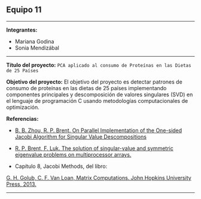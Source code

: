 ## Equipo 11


---

**Integrantes:**
  
  - Mariana Godina
  - Sonia Mendizábal

---

**Título del proyecto:** `PCA aplicado al consumo de Proteínas en las Dietas de 25 Países`

**Objetivo del proyecto:** El objetivo del proyecto es 
detectar patrones de consumo de proteínas en las dietas
de 25 países implementando componentes principales y 
descomposición de valores singulares (SVD) en 
el lenguaje de programación C usando metodologías
computacionales de optimización.

**Referencias:**

* [B. B. Zhou, R. P. Brent. On Parallel Implementation of the One-sided Jacobi Algorithm for Singular Value Descompositions](https://pdfs.semanticscholar.org/cf5e/afcd87a9fcf1c77cfb431f0b8a8518f11445.pdf)

* [R. P. Brent, F. Luk. The solution of singular-value and symmetric eigenvalue problems on multiprocessor arrays.](https://maths-people.anu.edu.au/~brent/pd/rpb084i.pdf)

* Capítulo 8, Jacobi Methods, del libro:

[G. H. Golub, C. F. Van Loan, Matrix Computations. John Hopkins University Press, 2013.](http://web.mit.edu/ehliu/Public/sclark/Golub%20G.H.,%20Van%20Loan%20C.F.-%20Matrix%20Computations.pdf)


---